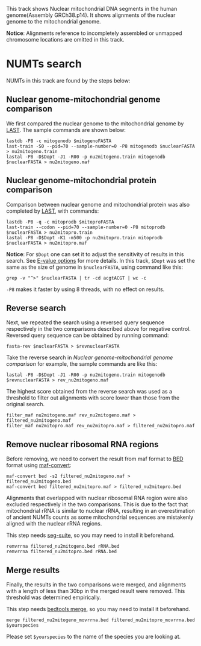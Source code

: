 This track shows Nuclear mitochondrial DNA segments in the human genome(Assembly GRCh38.p14). It shows alignments of the nuclear genome to the mitochondrial genome.

**Notice**: Alignments reference to incompletely assembled or unmapped chromosome locations are omitted in this track.

# NUMTs search
NUMTs in this track are found by the steps below:

## Nuclear genome-mitochondrial genome comparison
We first compared the nuclear genome to the mitochondrial genome by [LAST][]. The sample commands are shown below:

    lastdb -P8 -c mitogenodb $mitogenoFASTA
    last-train -S0 --pid=70 --sample-number=0 -P8 mitogenodb $nuclearFASTA > nu2mitogeno.train
    lastal -P8 -D$Dopt -J1 -R00 -p nu2mitogeno.train mitogenodb $nuclearFASTA > nu2mitogeno.maf

## Nuclear genome-mitochondrial protein comparison
Comparison between nuclear genome and mitochondrial protein was also completed by [LAST][], with commands:

    lastdb -P8 -q -c mitoprodb $mitoproFASTA
    last-train --codon --pid=70 --sample-number=0 -P8 mitoprodb $nuclearFASTA > nu2mitopro.train
    lastal -P8 -D$Dopt -K1 -m500 -p nu2mitopro.train mitoprodb $nuclearFASTA > nu2mitopro.maf

**Notice**: For `$Dopt` one can set it to adjust the sensitivity of results in this search. See [E-value options][] for more details. In this track, `$Dopt` was set the same as the size of genome in `$nuclearFASTA`, using command like this:

    grep -v "^>" $nuclearFASTA | tr -cd acgtACGT | wc -c
    
`-P8` makes it faster by using 8 threads, with no effect on results.

## Reverse search
Next, we repeated the search using a reversed query sequence respectively in the two comparisons described above for negative control. Reversed query sequence can be obtained by running command:

    fasta-rev $nuclearFASTA > $revnuclearFASTA

Take the reverse search in *Nuclear genome-mitochondrial genome comparison* for example, the sample commands are like this:

    lastal -P8 -D$Dopt -J1 -R00 -p nu2mitogeno.train mitogenodb $revnuclearFASTA > rev_nu2mitogeno.maf 

The highest score obtained from the reverse search was used as a threshold to filter out alignments with score lower than those from the original search.

    filter_maf nu2mitogeno.maf rev_nu2mitogeno.maf > filtered_nu2mitogeno.maf
    filter_maf nu2mitopro.maf rev_nu2mitopro.maf > filtered_nu2mitopro.maf

## Remove nuclear ribosomal RNA regions
Before removing, we need to convert the result from maf format to [BED] format using [maf-convert]:

    maf-convert bed -s2 filtered_nu2mitogeno.maf > filtered_nu2mitogeno.bed
    maf-convert bed filtered_nu2mitopro.maf > filtered_nu2mitopro.bed


Alignments that overlapped with nuclear ribosomal RNA region were also excluded respectively in the two comparisons. This is due to the fact that mitochondrial rRNA is similar to nuclear rRNA, resulting in an overestimation of ancient NUMTs counts as some mitochondrial sequences are mistakenly aligned with the nuclear rRNA regions.

This step needs [seg-suite][], so you may need to install it beforehand.

    remvrrna filtered_nu2mitogeno.bed rRNA.bed
    remvrrna filtered_nu2mitopro.bed rRNA.bed

## Merge results 
Finally, the results in the two comparisons were merged, and alignments with a length of less than 30bp in the merged result were removed. This threshold was determined empirically.

This step needs [bedtools merge][], so you may need to install it beforehand.

    merge filtered_nu2mitogeno_movrrna.bed filtered_nu2mitopro_movrrna.bed $yourspecies 

Please set `$yourspecies` to the name of the species you are looking at.


[LAST]: https://gitlab.com/mcfrith/last/-/tree/main?ref_type=heads
[E-value options]: https://gitlab.com/mcfrith/last/-/blob/main/doc/lastal.rst?ref_type=heads
[BED]: https://genome.ucsc.edu/FAQ/FAQformat.html#format1
[maf-convert]: https://gitlab.com/mcfrith/last/-/blob/main/doc/maf-convert.rst?ref_type=heads
[seg-suite]: https://github.com/mcfrith/seg-suite
[bedtools merge]: https://bedtools.readthedocs.io/en/latest/content/tools/merge.html
